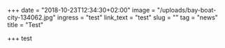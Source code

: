 +++
date = "2018-10-23T12:34:30+02:00"
image = "/uploads/bay-boat-city-134062.jpg"
ingress = "test"
link_text = "test"
slug = ""
tag = "news"
title = "Test"

+++
test